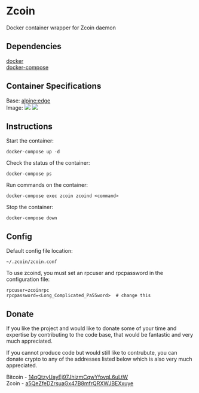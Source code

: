 # Zcoin
Docker container wrapper for Zcoin daemon

## Dependencies
[docker](https://docs.docker.com/engine/installation/ "docker engine")  
[docker-compose](https://docs.docker.com/compose/install/ "docker-compose")

## Container Specifications
Base: [alpine:edge](https://hub.docker.com/r/library/alpine/ "base container")  
Image: [![](https://images.microbadger.com/badges/image/derrend/zcoin.svg)](https://microbadger.com/images/derrend/zcoin "Get your own image badge on microbadger.com")
[![](https://images.microbadger.com/badges/version/derrend/zcoin.svg)](https://microbadger.com/images/derrend/zcoin "Get your own version badge on microbadger.com")

## Instructions
Start the container:

    docker-compose up -d

Check the status of the container:

    docker-compose ps

Run commands on the container:

    docker-compose exec zcoin zcoind <command>

Stop the container:

    docker-compose down

## Config
Default config file location:

    ~/.zcoin/zcoin.conf

To use zcoind, you must set an rpcuser and rpcpassword in the configuration file:

    rpcuser=zcoinrpc
    rpcpassword=<Long_Complicated_Pa55word>  # change this

## Donate
If you like the project and would like to donate some of your time and expertise by contributing to the code base, that would be fantastic and very much appreciated.

If you cannot produce code but would still like to contrubute, you can donate crypto to any of the addresses listed below which is also very much appreciated.

Bitcoin - [14qQtzyUayEj97JhizmCqwYfovqL6uLtW](https://blockchain.info/address/14qQtzyUayEj97JhizmCqwYfovqL6uLtWj "view address")  
Zcoin - [a5QeZfeDZrsuaGx47B8mfrQRXWJBEXxuye](https://zcoin.rocks/address/a5QeZfeDZrsuaGx47B8mfrQRXWJBEXxuye "view address")
